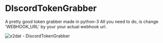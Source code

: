 # DIscordTokenGrabber
A pretty good token grabber made in python-3
All you need to do, is change 'WEBHOOK_URL' by your your actual webhook url.

![x2dat - DiscordTokenGrabber](https://github.com/x2dat/DIscordTokenGrabber/assets/108194115/22f57344-2de9-4402-bea8-a84abd816844)
